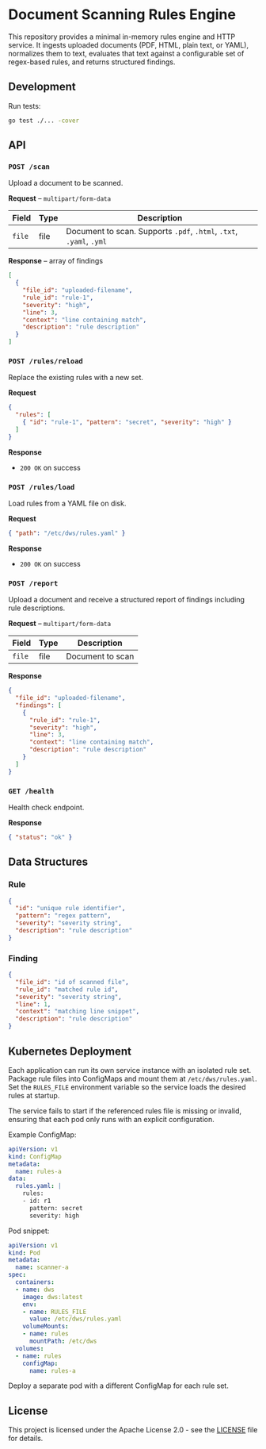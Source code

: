 # Document Scanning Rules Engine

This repository provides a minimal in-memory rules engine and HTTP service. It ingests uploaded documents (PDF, HTML, plain text, or YAML), normalizes them to text, evaluates that text against a configurable set of regex-based rules, and returns structured findings.

## Development

Run tests:

```bash
go test ./... -cover
```

## API

### `POST /scan`
Upload a document to be scanned.

**Request** – `multipart/form-data`

| Field | Type | Description |
|------|------|-------------|
| `file` | file | Document to scan. Supports `.pdf`, `.html`, `.txt`, `.yaml`, `.yml` |

**Response** – array of findings

```json
[
  {
    "file_id": "uploaded-filename",
    "rule_id": "rule-1",
    "severity": "high",
    "line": 3,
    "context": "line containing match",
    "description": "rule description"
  }
]
```

### `POST /rules/reload`
Replace the existing rules with a new set.

**Request**
```json
{
  "rules": [
    { "id": "rule-1", "pattern": "secret", "severity": "high" }
  ]
}
```

**Response**
- `200 OK` on success

### `POST /rules/load`
Load rules from a YAML file on disk.

**Request**
```json
{ "path": "/etc/dws/rules.yaml" }
```

**Response**
- `200 OK` on success

### `POST /report`
Upload a document and receive a structured report of findings including rule descriptions.

**Request** – `multipart/form-data`

| Field | Type | Description |
|------|------|-------------|
| `file` | file | Document to scan |

**Response**

```json
{
  "file_id": "uploaded-filename",
  "findings": [
    {
      "rule_id": "rule-1",
      "severity": "high",
      "line": 3,
      "context": "line containing match",
      "description": "rule description"
    }
  ]
}
```

### `GET /health`
Health check endpoint.

**Response**
```json
{ "status": "ok" }
```

## Data Structures

### Rule
```json
{
  "id": "unique rule identifier",
  "pattern": "regex pattern",
  "severity": "severity string",
  "description": "rule description"
}
```

### Finding
```json
{
  "file_id": "id of scanned file",
  "rule_id": "matched rule id",
  "severity": "severity string",
  "line": 1,
  "context": "matching line snippet",
  "description": "rule description"
}
```

## Kubernetes Deployment

Each application can run its own service instance with an isolated rule set. Package rule files into ConfigMaps and mount them at `/etc/dws/rules.yaml`. Set the `RULES_FILE` environment variable so the service loads the desired rules at startup.

The service fails to start if the referenced rules file is missing or invalid, ensuring that each pod only runs with an explicit configuration.

Example ConfigMap:

```yaml
apiVersion: v1
kind: ConfigMap
metadata:
  name: rules-a
data:
  rules.yaml: |
    rules:
    - id: r1
      pattern: secret
      severity: high
```

Pod snippet:

```yaml
apiVersion: v1
kind: Pod
metadata:
  name: scanner-a
spec:
  containers:
  - name: dws
    image: dws:latest
    env:
    - name: RULES_FILE
      value: /etc/dws/rules.yaml
    volumeMounts:
    - name: rules
      mountPath: /etc/dws
  volumes:
  - name: rules
    configMap:
      name: rules-a
```

Deploy a separate pod with a different ConfigMap for each rule set.

## License

This project is licensed under the Apache License 2.0 - see the [LICENSE](LICENSE) file for details.